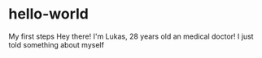 # hello-world
My first steps
Hey there! I'm Lukas, 28 years old an medical doctor!
I just told something about myself
